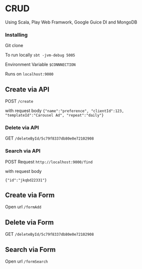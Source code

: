 #  CRUD

Using Scala, Play Web Framwork, Google Guice DI and MongoDB
### Installing

Git clone

To run locally `sbt -jvm-debug 5005`

Environment Variable `$CONNNECTION`

Runs on `localhost:9000`



## Create via API

POST `/create`

with request body
`{"name":"preference", "clientId":123, "templateId":"Carousel Ad", "repeat":"daily"}`


### Delete via API

GET `/deleteById/5c79f8337db80e0e72102908`





### Search via API
POST Request `http://localhost:9000/find`

with request body

`{"id":"jkqbd22331"}`


## Create via Form

Open url `/formAdd`
## Delete via Form

GET `/deleteById/5c79f8337db80e0e72102908`


## Search via Form
Open url `/formSearch`

